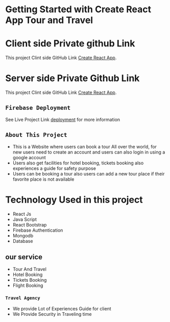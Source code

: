 # Getting Started with Create React App Tour and Travel
 # Client side Private github Link
This project Clint side GitHub Link [Create React App](https://github.com/programming-hero-web-course1/tourism-or-delivery-website-client-side-Mahmudtareq).
# Server side Private  Github Link
This project Clint side GitHub Link [Create React App](https://github.com/programming-hero-web-course1/tourism-or-delivery-website-server-side-Mahmudtareq).

## `Firebase Deployment`
See Live Project Link [deployment](https://tour-and-traveling.web.app/) for more information

## `About This Project`
* This is a  Website where users can book a tour All over the world, for new users need  to create an account and users can also login in using a google account
* Users also get facilities for hotel booking, tickets booking  also experiences a guide for safety purpose
* Users can be booking a tour  also users can add a new tour place if their favorite place is not available
# Technology Used in this project
* React Js
* Java Script
* React Bootstrap
* Firebase Authentication
* Mongodb
* Database
## our service 
* Tour And Travel
* Hotel Booking
* Tickets Booking
* Flight Booking
### `Travel Agency `
* We provide Lot of Experiences  Guide for client
* We Provide Security in Traveling time











